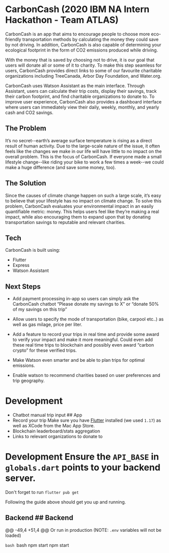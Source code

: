 # CarbonCash (2020 IBM NA Intern Hackathon - Team ATLAS)

CarbonCash is an app that aims to encourage people to choose more eco-friendly transportation methods by calculating the money they could save by not driving. In addition, CarbonCash is also capable of determining your ecological footprint in the form of CO2 emissions produced while driving.

With the money that is saved by choosing not to drive, it is our goal that users will donate all or some of it to charity. To make this step seamless for users, CarbonCash provides direct links to some of our favourite charitable organizations including TreeCanada, Arbor Day Foundation, and Water.org.

CarbonCash uses Watson Assistant as the main interface. Through Assistant, users can calculate their trip costs, display their savings, track their carbon footprint, and find charitable organizations to donate to. To improve user experience, CarbonCash also provides a dashboard interface where users can immediately view their daily, weekly, monthly, and yearly cash and CO2 savings.

## The Problem
It’s no secret--earth’s average surface temperature is rising as a direct result of human activity. Due to the large-scale nature of the issue, it often feels like the changes we make in our life will have little to no impact on the overall problem. This is the focus of CarbonCash. If everyone made a small lifestyle change--like riding your bike to work a few times a week--we could make a huge difference (and save some money, too).

## The Solution
Since the causes of climate change happen on such a large scale, it’s easy to believe that your lifestyle has no impact on climate change. To solve this problem, CarbonCash evaluates your environmental impact in an easily quantifiable metric: money. This helps users feel like they’re making a real impact, while also encouraging them to expand upon that by donating transportation savings to reputable and relevant charities.

## Tech

CarbonCash is built using:

- Flutter
- Express
- Watson Assistant

## Next Steps

- Add payment processing in-app so users can simply ask the CarbonCash chatbot “Please donate my savings to X” or “donate 50% of my savings on this trip”

- Allow users to specify the mode of transportation (bike, carpool etc..) as well as gas milage, price per liter.

- Add a feature to record your trips in real time and provide some award to verify your impact and make it more meaningful. Could even add these real time trips to blockchain and possibly even award “carbon crypto” for these verified trips.

- Make Watson even smarter and be able to plan trips for optimal emissions.

- Enable watson to recommend charities based on user preferences and trip geography.

# Development


- Chatbot manual trip input	## App
- Record your trip	Make sure you have [Flutter](https://flutter.dev/docs/get-started/install/macos) installed (we used `1.17`) as well as XCode from the Mac App Store.
- Blockchain leaderboard/stats aggregation	
- Links to relevant organizations to donate to	


# Development	Ensure the `API_BASE` in `globals.dart` points to your backend server.

Don't forget to run `flutter pub get`

Following the guide above should get you up and running.


## Backend	## Backend


@@ -49,4 +51,4 @@ Or run in production (NOTE: `.env` variables will not be loaded)


```bash	```bash
npm start	npm start
```	```
